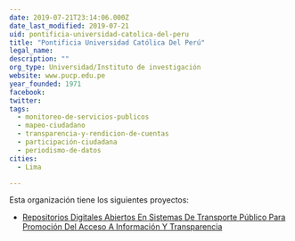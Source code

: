 ```yaml
---
date: 2019-07-21T23:14:06.000Z
date_last_modified: 2019-07-21
uid: pontificia-universidad-catolica-del-peru
title: "Pontificia Universidad Católica Del Perú"
legal_name: 
description: ""
org_type: Universidad/Instituto de investigación
website: www.pucp.edu.pe
year_founded: 1971
facebook: 
twitter: 
tags:
  - monitoreo-de-servicios-publicos
  - mapeo-ciudadano
  - transparencia-y-rendicion-de-cuentas
  - participación-ciudadana
  - periodismo-de-datos
cities: 
  - Lima

---
```


Esta organización tiene los siguientes proyectos:

- [Repositorios Digitales Abiertos En Sistemas De Transporte Público Para Promoción Del Acceso A Información Y Transparencia](/i/repositorios-digitales-abiertos-en-sistemas-de-transporte-publico-para-promocion-del-acceso-a-informacion-y-transparencia.html)
